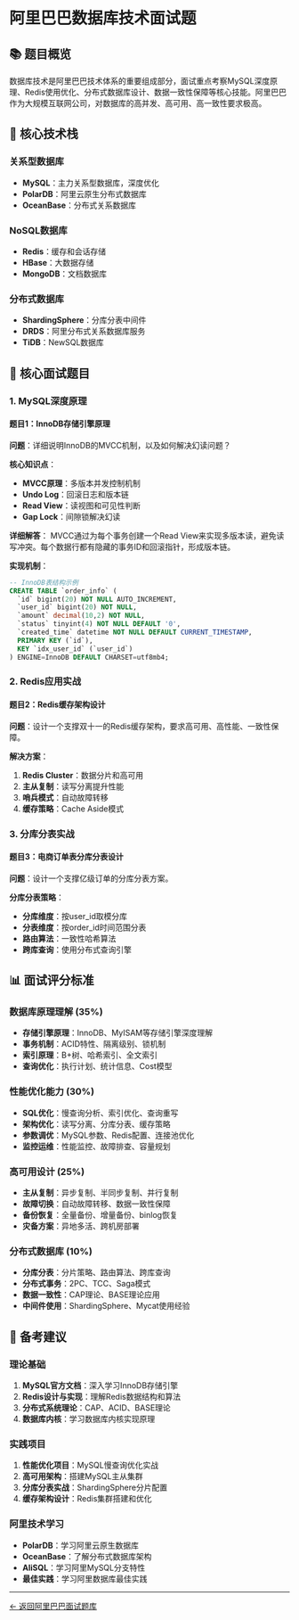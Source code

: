 # 阿里巴巴数据库技术面试题

## 📚 题目概览

数据库技术是阿里巴巴技术体系的重要组成部分，面试重点考察MySQL深度原理、Redis使用优化、分布式数据库设计、数据一致性保障等核心技能。阿里巴巴作为大规模互联网公司，对数据库的高并发、高可用、高一致性要求极高。

## 🎯 核心技术栈

### 关系型数据库
- **MySQL**：主力关系型数据库，深度优化
- **PolarDB**：阿里云原生分布式数据库
- **OceanBase**：分布式关系数据库

### NoSQL数据库
- **Redis**：缓存和会话存储
- **HBase**：大数据存储
- **MongoDB**：文档数据库

### 分布式数据库
- **ShardingSphere**：分库分表中间件
- **DRDS**：阿里分布式关系数据库服务
- **TiDB**：NewSQL数据库

## 📝 核心面试题目

### 1. MySQL深度原理

#### 题目1：InnoDB存储引擎原理
**问题**：详细说明InnoDB的MVCC机制，以及如何解决幻读问题？

**核心知识点**：
- **MVCC原理**：多版本并发控制机制
- **Undo Log**：回滚日志和版本链
- **Read View**：读视图和可见性判断
- **Gap Lock**：间隙锁解决幻读

**详细解答**：
MVCC通过为每个事务创建一个Read View来实现多版本读，避免读写冲突。每个数据行都有隐藏的事务ID和回滚指针，形成版本链。

**实现机制**：
```sql
-- InnoDB表结构示例
CREATE TABLE `order_info` (
  `id` bigint(20) NOT NULL AUTO_INCREMENT,
  `user_id` bigint(20) NOT NULL,
  `amount` decimal(10,2) NOT NULL,
  `status` tinyint(4) NOT NULL DEFAULT '0',
  `created_time` datetime NOT NULL DEFAULT CURRENT_TIMESTAMP,
  PRIMARY KEY (`id`),
  KEY `idx_user_id` (`user_id`)
) ENGINE=InnoDB DEFAULT CHARSET=utf8mb4;
```

### 2. Redis应用实战

#### 题目2：Redis缓存架构设计
**问题**：设计一个支撑双十一的Redis缓存架构，要求高可用、高性能、一致性保障。

**解决方案**：
1. **Redis Cluster**：数据分片和高可用
2. **主从复制**：读写分离提升性能
3. **哨兵模式**：自动故障转移
4. **缓存策略**：Cache Aside模式

### 3. 分库分表实战

#### 题目3：电商订单表分库分表设计
**问题**：设计一个支撑亿级订单的分库分表方案。

**分库分表策略**：
- **分库维度**：按user_id取模分库
- **分表维度**：按order_id时间范围分表
- **路由算法**：一致性哈希算法
- **跨库查询**：使用分布式查询引擎

## 📊 面试评分标准

### 数据库原理理解 (35%)
- **存储引擎原理**：InnoDB、MyISAM等存储引擎深度理解
- **事务机制**：ACID特性、隔离级别、锁机制
- **索引原理**：B+树、哈希索引、全文索引
- **查询优化**：执行计划、统计信息、Cost模型

### 性能优化能力 (30%)
- **SQL优化**：慢查询分析、索引优化、查询重写
- **架构优化**：读写分离、分库分表、缓存策略
- **参数调优**：MySQL参数、Redis配置、连接池优化
- **监控运维**：性能监控、故障排查、容量规划

### 高可用设计 (25%)
- **主从复制**：异步复制、半同步复制、并行复制
- **故障切换**：自动故障转移、数据一致性保障
- **备份恢复**：全量备份、增量备份、binlog恢复
- **灾备方案**：异地多活、跨机房部署

### 分布式数据库 (10%)
- **分库分表**：分片策略、路由算法、跨库查询
- **分布式事务**：2PC、TCC、Saga模式
- **数据一致性**：CAP理论、BASE理论应用
- **中间件使用**：ShardingSphere、Mycat使用经验

## 🎯 备考建议

### 理论基础
1. **MySQL官方文档**：深入学习InnoDB存储引擎
2. **Redis设计与实现**：理解Redis数据结构和算法
3. **分布式系统理论**：CAP、ACID、BASE理论
4. **数据库内核**：学习数据库内核实现原理

### 实践项目
1. **性能优化项目**：MySQL慢查询优化实战
2. **高可用架构**：搭建MySQL主从集群
3. **分库分表实战**：ShardingSphere分片配置
4. **缓存架构设计**：Redis集群搭建和优化

### 阿里技术学习
- **PolarDB**：学习阿里云原生数据库
- **OceanBase**：了解分布式数据库架构
- **AliSQL**：学习阿里MySQL分支特性
- **最佳实践**：学习阿里数据库最佳实践

---
[← 返回阿里巴巴面试题库](./README.md) 
